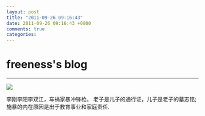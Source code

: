 ```yaml
---
layout: post
title: "2011-09-26 09:16:43"
date: 2011-09-26 09:16:43 +0800
comments: true
categories: 
---
```


# freeness's blog

----------

![](http://okqmqrbgo.bkt.clouddn.com/201109260916431.jpg)

>
李刚李阳李双江，车祸家暴冲锋枪。
老子是儿子的通行证，儿子是老子的墓志铭;
施暴的内在原因是出于教育事业和家庭责任.